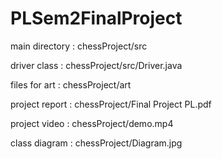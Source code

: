 # PLSem2FinalProject
main directory : chessProject/src

driver class : chessProject/src/Driver.java

files for art : chessProject/art

project report : chessProject/Final Project PL.pdf

project video : chessProject/demo.mp4

class diagram : chessProject/Diagram.jpg
